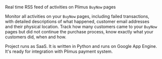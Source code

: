 Real time RSS feed of activities on Plimus `BuyNow` pages

Monitor all activities on your `BuyNow` pages, including failed transactions, with detailed descriptions of what happened, customer email addresses and their physical location. Track how many customers came to your `BuyNow` pages but did not continue the purchase process, know exactly what your customers did, when and how.

Project runs as SaaS. It is written in Python and runs on Google App Engine. It's ready for integration with Plimus payment system.